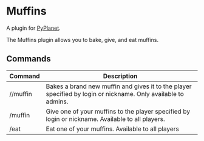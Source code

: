 # Muffins

A plugin for [PyPlanet](https://pypla.net/).

The Muffins plugin allows you to bake, give, and eat muffins.

## Commands

|Command|Description|
|---|---|
| //muffin <login or nickname> | Bakes a brand new muffin and gives it to the player specified by login or nickname. Only available to admins. |
| /muffin <login or nickname> | Give one of your muffins to the player specified by login or nickname. Available to all players. |
| /eat | Eat one of your muffins. Available to all players |
